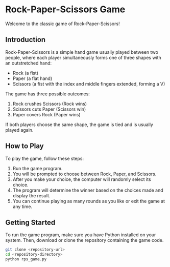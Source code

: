# Rock-Paper-Scissors Game

Welcome to the classic game of Rock-Paper-Scissors!

## Introduction

Rock-Paper-Scissors is a simple hand game usually played between two people, where each player simultaneously forms one of three shapes with an outstretched hand:

- Rock (a fist)
- Paper (a flat hand)
- Scissors (a fist with the index and middle fingers extended, forming a V)

The game has three possible outcomes:

1. Rock crushes Scissors (Rock wins)
2. Scissors cuts Paper (Scissors win)
3. Paper covers Rock (Paper wins)

If both players choose the same shape, the game is tied and is usually played again.

## How to Play

To play the game, follow these steps:

1. Run the game program.
2. You will be prompted to choose between Rock, Paper, and Scissors.
3. After you make your choice, the computer will randomly select its choice.
4. The program will determine the winner based on the choices made and display the result.
5. You can continue playing as many rounds as you like or exit the game at any time.

## Getting Started

To run the game program, make sure you have Python installed on your system. Then, download or clone the repository containing the game code.

```bash
git clone <repository-url>
cd <repository-directory>
python rps_game.py
```
